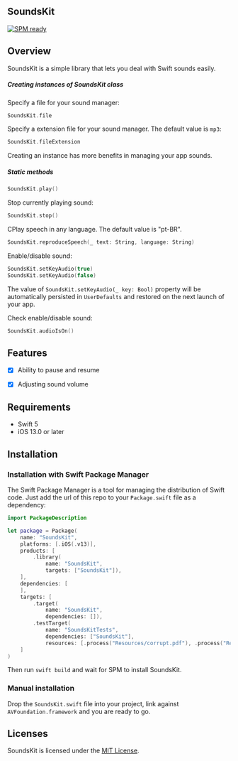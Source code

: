 ## SoundsKit

[![SPM ready](https://img.shields.io/badge/SPM-ready-orange.svg)](https://swift.org/package-manager/)


## Overview
SoundsKit is a simple library that lets you deal with Swift sounds easily.

##### Creating instances of *SoundsKit* class

Specify a file for your sound manager:

```swift
SoundsKit.file
```

Specify a extension file for your sound manager. The default value is `mp3`:

```swift
SoundsKit.fileExtension
```

Creating an instance has more benefits in managing your app sounds.

##### Static methods

```swift
SoundsKit.play()
```

Stop currently playing sound:

```swift
SoundsKit.stop()
```

CPlay speech in any language. The default value is "pt-BR".

```swift
SoundsKit.reproduceSpeech(_ text: String, language: String)
```

Enable/disable sound:

```swift
SoundsKit.setKeyAudio(true)
SoundsKit.setKeyAudio(false)
```

The value of `SoundsKit.setKeyAudio(_ key: Bool)` property will be automatically persisted in `UserDefaults` and restored on the next launch of your app.

Check enable/disable sound:

```swift
SoundsKit.audioIsOn()
```

## Features
- [x] Ability to pause and resume
- [x] Adjusting sound volume


## Requirements
- Swift 5
- iOS 13.0 or later

## Installation

### Installation with Swift Package Manager

The Swift Package Manager is a tool for managing the distribution of Swift code. Just add the url of this repo to your `Package.swift` file as a dependency:

```swift
import PackageDescription

let package = Package(
    name: "SoundsKit",
    platforms: [.iOS(.v13)],
    products: [
        .library(
            name: "SoundsKit",
            targets: ["SoundsKit"]),
    ],
    dependencies: [
    ],
    targets: [
        .target(
            name: "SoundsKit",
            dependencies: []),
        .testTarget(
            name: "SoundsKitTests",
            dependencies: ["SoundsKit"],
            resources: [.process("Resources/corrupt.pdf"), .process("Resources/test.wav")]),
    ]
)
```

Then run `swift build` and wait for SPM to install SoundsKit.

### Manual installation
Drop the `SoundsKit.swift` file into your project, link against `AVFoundation.framework` and you are ready to go.

## Licenses

SoundsKit is licensed under the [MIT License](https://raw.githubusercontent.com/TeamLetrando/SoundsKit/master/LICENSE).
